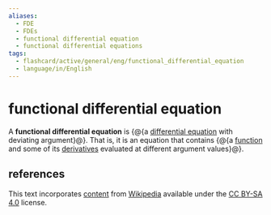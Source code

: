 ```yaml
---
aliases:
  - FDE
  - FDEs
  - functional differential equation
  - functional differential equations
tags:
  - flashcard/active/general/eng/functional_differential_equation
  - language/in/English
---
```


# functional differential equation

A __functional differential equation__ is {@{a [differential equation](differential%20equation.md) with deviating argument}@}. That is, it is an equation that contains {@{a [function](function%20(mathematics).md) and some of its [derivatives](derivative.md) evaluated at different argument values}@}. <!--SR:!2025-05-29,248,330!2025-05-12,232,330-->

## references

This text incorporates [content](https://en.wikipedia.org/wiki/functional_differential_equation) from [Wikipedia](Wikipedia.md) available under the [CC BY-SA 4.0](https://creativecommons.org/licenses/by-sa/4.0/) license.
